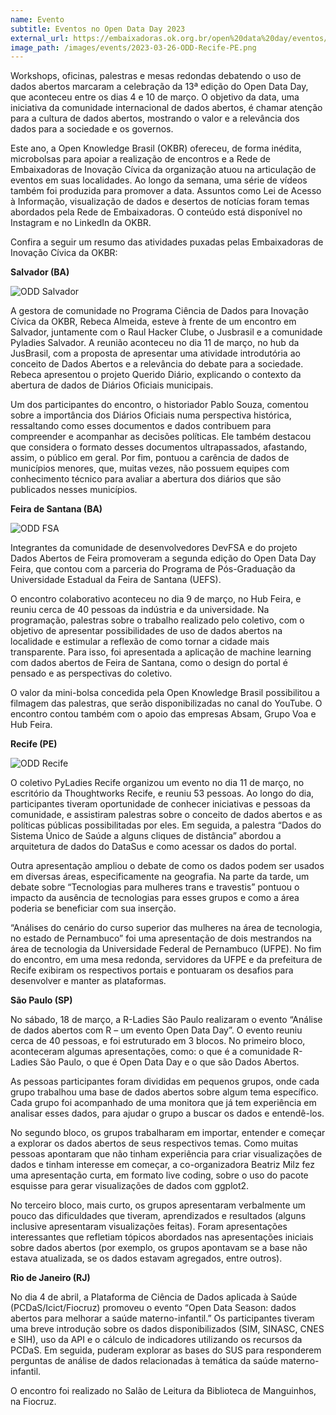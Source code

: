 ```yaml
---
name: Evento
subtitle: Eventos no Open Data Day 2023
external_url: https://embaixadoras.ok.org.br/open%20data%20day/eventos/dados%20abertos/2023/03/20/balanco-odds-2023/
image_path: /images/events/2023-03-26-ODD-Recife-PE.png
---
```

Workshops, oficinas, palestras e mesas redondas debatendo o uso de dados abertos marcaram a celebração da 13ª edição do Open Data Day, que aconteceu entre os dias 4 e 10 de março. O objetivo da data, uma iniciativa da comunidade internacional de dados abertos, é chamar atenção para a cultura de dados abertos, mostrando o valor e a relevância dos dados para a sociedade e os governos.

Este ano, a Open Knowledge Brasil (OKBR) ofereceu, de forma inédita, microbolsas para apoiar a realização de encontros e a Rede de Embaixadoras de Inovação Cívica da organização atuou na articulação de eventos em suas localidades. Ao longo da semana, uma série de vídeos também foi produzida para promover a data. Assuntos como Lei de Acesso à Informação, visualização de dados e desertos de notícias foram temas abordados pela Rede de Embaixadoras. O conteúdo está disponível no Instagram e no LinkedIn da OKBR.

Confira a seguir um resumo das atividades puxadas pelas Embaixadoras de Inovação Cívica da OKBR:

**Salvador (BA)**

![ODD Salvador](/images/events/2023-03-26-ODD-Salvador-BA.png)

A gestora de comunidade no Programa Ciência de Dados para Inovação Cívica da OKBR, Rebeca Almeida, esteve à frente de um encontro em Salvador, juntamente com o Raul Hacker Clube, o Jusbrasil e a comunidade Pyladies Salvador. A reunião aconteceu no dia 11 de março, no hub da JusBrasil, com a proposta de apresentar uma atividade introdutória ao conceito de Dados Abertos e a relevância do debate para a sociedade. Rebeca apresentou o projeto Querido Diário, explicando o contexto da abertura de dados de Diários Oficiais municipais.

Um dos participantes do encontro, o historiador Pablo Souza, comentou sobre a importância dos Diários Oficiais numa perspectiva histórica, ressaltando como esses documentos e dados contribuem para compreender e acompanhar as decisões políticas. Ele também destacou que considera o formato desses documentos ultrapassados, afastando, assim, o público em geral. Por fim, pontuou a carência de dados de municípios menores, que, muitas vezes, não possuem equipes com conhecimento técnico para avaliar a abertura dos diários que são publicados nesses municípios.

**Feira de Santana (BA)**

![ODD FSA](/images/events/2023-03-26-ODD-Feira-de-Santana-BA.png)

Integrantes da comunidade de desenvolvedores DevFSA e do projeto Dados Abertos de Feira promoveram a segunda edição do Open Data Day Feira, que contou com a parceria do Programa de Pós-Graduação da Universidade Estadual da Feira de Santana (UEFS).

O encontro colaborativo aconteceu no dia 9 de março, no Hub Feira, e reuniu cerca de 40 pessoas da indústria e da universidade. Na programação, palestras sobre o trabalho realizado pelo coletivo, com o objetivo de apresentar possibilidades de uso de dados abertos na localidade e estimular a reflexão de como tornar a cidade mais transparente. Para isso, foi apresentada a aplicação de machine learning com dados abertos de Feira de Santana, como o design do portal é pensado e as perspectivas do coletivo.

O valor da mini-bolsa concedida pela Open Knowledge Brasil possibilitou a filmagem das palestras, que serão disponibilizadas no canal do YouTube. O encontro contou também com o apoio das empresas Absam, Grupo Voa e Hub Feira.

**Recife (PE)**

![ODD Recife](/images/events/2023-03-26-ODD-Recife-PE.png)

O coletivo PyLadies Recife organizou um evento no dia 11 de março, no escritório da Thoughtworks Recife, e reuniu 53 pessoas. Ao longo do dia, participantes tiveram oportunidade de conhecer iniciativas e pessoas da comunidade, e assistiram palestras sobre o conceito de dados abertos e as políticas públicas possibilitadas por eles. Em seguida, a palestra “Dados do Sistema Único de Saúde a alguns cliques de distância” abordou a arquitetura de dados do DataSus e como acessar os dados do portal.

Outra apresentação ampliou o debate de como os dados podem ser usados em diversas áreas, especificamente na geografia. Na parte da tarde, um debate sobre “Tecnologias para mulheres trans e travestis” pontuou o impacto da ausência de tecnologias para esses grupos e como a área poderia se beneficiar com sua inserção.

“Análises do cenário do curso superior das mulheres na área de tecnologia, no estado de Pernambuco” foi uma apresentação de dois mestrandos na área de tecnologia da Universidade Federal de Pernambuco (UFPE). No fim do encontro, em uma mesa redonda, servidores da UFPE e da prefeitura de Recife exibiram os respectivos portais e pontuaram os desafios para desenvolver e manter as plataformas.

**São Paulo (SP)**

No sábado, 18 de março, a R-Ladies São Paulo realizaram o evento “Análise de dados abertos com R – um evento Open Data Day”. O evento reuniu cerca de 40 pessoas, e foi estruturado em 3 blocos. No primeiro bloco, aconteceram algumas apresentações, como: o que é a comunidade R-Ladies São Paulo, o que é Open Data Day e o que são Dados Abertos.

As pessoas participantes foram divididas em pequenos grupos, onde cada grupo trabalhou uma base de dados abertos sobre algum tema específico. Cada grupo foi acompanhado de uma monitora que já tem experiência em analisar esses dados, para ajudar o grupo a buscar os dados e entendê-los.

No segundo bloco, os grupos trabalharam em importar, entender e começar a explorar os dados abertos de seus respectivos temas. Como muitas pessoas apontaram que não tinham experiência para criar visualizações de dados e tinham interesse em começar, a co-organizadora Beatriz Milz fez uma apresentação curta, em formato live coding, sobre o uso do pacote esquisse para gerar visualizações de dados com ggplot2.

No terceiro bloco, mais curto, os grupos apresentaram verbalmente um pouco das dificuldades que tiveram, aprendizados e resultados (alguns inclusive apresentaram visualizações feitas). Foram apresentações interessantes que refletiam tópicos abordados nas apresentações iniciais sobre dados abertos (por exemplo, os grupos apontavam se a base não estava atualizada, se os dados estavam agregados, entre outros).

**Rio de Janeiro (RJ)**

No dia 4 de abril, a Plataforma de Ciência de Dados aplicada à Saúde (PCDaS/Icict/Fiocruz) promoveu o evento “Open Data Season: dados abertos para melhorar a saúde materno-infantil.” Os participantes tiveram uma breve introdução sobre os dados disponibilizados (SIM, SINASC, CNES e SIH), uso da API e o cálculo de indicadores utilizando os recursos da PCDaS. Em seguida, puderam explorar as bases do SUS para responderem perguntas de análise de dados relacionadas à temática da saúde materno-infantil.

O encontro foi realizado no Salão de Leitura da Biblioteca de Manguinhos, na Fiocruz.